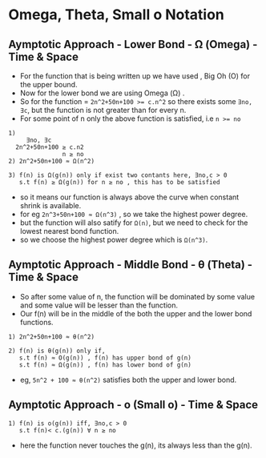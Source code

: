 # Omega, Theta, Small o Notation  

## Aymptotic Approach - Lower Bond - Ω (Omega) - Time & Space
- For the function that is being written up we have used , Big Oh (O) for the upper bound.
- Now for the lower bond we are using Omega (Ω) .
- So for the function = `2n^2+50n+100 >= c.n^2` so there exists some `∃no, ∃c`, but the function is not greater than for every n.
- For some point of n only the above function is satisfied, i.e `n >= no`
```           
1)
     ∃no, ∃c
  2n^2+50n+100 ≥ c.n2
               n ≥ no
2) 2n^2+50n+100 ≈ Ω(n^2)

3) f(n) is Ω(g(n)) only if exist two contants here, ∃no,c > 0
   s.t f(n) ≥ Ω(g(n)) for n ≥ no , this has to be satisfied
```
- so it means our function is always above the curve when constant shrink is available.
- for eg `2n^3+50n+100 ≈ Ω(n^3)` , so we take the highest power degree.
- but the function will also satify for `Ω(n)`, but we need to check for the lowest nearest bond function.
- so we choose the highest power degree which is `Ω(n^3)`.

## Aymptotic Approach - Middle Bond - θ (Theta) - Time & Space
- So after some value of n, the function will be dominated by some value and some value will be lesser than the function.
- Our f(n) will be in the middle of the both the upper and the lower bond functions.
```           
1) 2n^2+50n+100 ≈ θ(n^2)

2) f(n) is θ(g(n)) only if,
   s.t f(n) ≈ O(g(n)) , f(n) has upper bond of g(n)
   s.t f(n) ≈ Ω(g(n)) , f(n) has lower bond of g(n)
```
- eg, `5n^2 + 100 ≈ θ(n^2)` satisfies both the upper and lower bond.

## Aymptotic Approach - o (Small o) - Time & Space
```           
1) f(n) is o(g(n)) iff, ∃no,c > 0
   s.t f(n)< c.(g(n)) ∀ n ≥ no 
```
- here the function never touches the g(n), its always less than the g(n).
